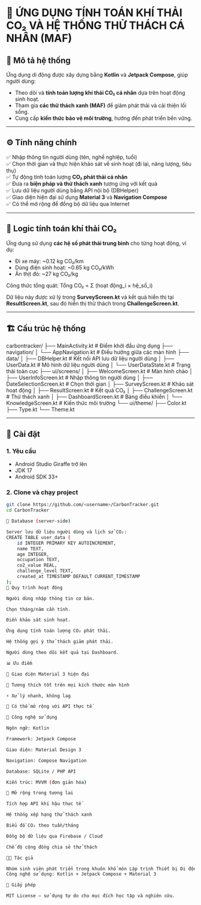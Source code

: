 # 🌱 ỨNG DỤNG TÍNH TOÁN KHÍ THẢI CO₂ VÀ HỆ THỐNG THỬ THÁCH CÁ NHÂN (MAF)

## 🧭 Mô tả hệ thống
Ứng dụng di động được xây dựng bằng **Kotlin** và **Jetpack Compose**, giúp người dùng:
- Theo dõi và **tính toán lượng khí thải CO₂ cá nhân** dựa trên hoạt động sinh hoạt.
- Tham gia **các thử thách xanh (MAF)** để giảm phát thải và cải thiện lối sống.
- Cung cấp **kiến thức bảo vệ môi trường**, hướng đến phát triển bền vững.

---

## ⚙️ Tính năng chính
✅ Nhập thông tin người dùng (tên, nghề nghiệp, tuổi)  
✅ Chọn thời gian và thực hiện khảo sát về sinh hoạt (đi lại, năng lượng, tiêu thụ)  
✅ Tự động tính toán lượng **CO₂ phát thải cá nhân**  
✅ Đưa ra **biện pháp và thử thách xanh** tương ứng với kết quả  
✅ Lưu dữ liệu người dùng bằng API nội bộ (DBHelper)  
✅ Giao diện hiện đại sử dụng **Material 3** và **Navigation Compose**  
✅ Có thể mở rộng để đồng bộ dữ liệu qua Internet

---

## 🧩 Logic tính toán khí thải CO₂
Ứng dụng sử dụng **các hệ số phát thải trung bình** cho từng hoạt động, ví dụ:
- Đi xe máy: ~0.12 kg CO₂/km
- Dùng điện sinh hoạt: ~0.65 kg CO₂/kWh
- Ăn thịt đỏ: ~27 kg CO₂/kg

Công thức tổng quát: Tổng CO₂ = Σ (hoạt động_i × hệ_số_i)


Dữ liệu này được xử lý trong **SurveyScreen.kt** và kết quả hiển thị tại **ResultScreen.kt**, sau đó hiển thị thử thách trong **ChallengeScreen.kt**.

---

## 🏗️ Cấu trúc hệ thống

carbontracker/
├── MainActivity.kt # Điểm khởi đầu ứng dụng
├── navigation/
│ └── AppNavigation.kt # Điều hướng giữa các màn hình
├── data/
│ ├── DBHelper.kt # Kết nối API lưu dữ liệu người dùng
│ ├── UserData.kt # Mô hình dữ liệu người dùng
│ └── UserDataState.kt # Trạng thái toàn cục
├── ui/screens/
│ ├── WelcomeScreen.kt # Màn hình chào
│ ├── UserInfoScreen.kt # Nhập thông tin người dùng
│ ├── DateSelectionScreen.kt # Chọn thời gian
│ ├── SurveyScreen.kt # Khảo sát hoạt động
│ ├── ResultScreen.kt # Kết quả CO₂
│ ├── ChallengeScreen.kt # Thử thách xanh
│ ├── DashboardScreen.kt # Bảng điều khiển
│ └── KnowledgeScreen.kt # Kiến thức môi trường
└── ui/theme/
├── Color.kt
├── Type.kt
└── Theme.kt


---

## 🚀 Cài đặt
### 1. Yêu cầu
- Android Studio Giraffe trở lên
- JDK 17
- Android SDK 33+

### 2. Clone và chạy project
```bash
git clone https://github.com/<username>/CarbonTracker.git
cd CarbonTracker

💾 Database (server-side)

Server lưu dữ liệu người dùng và lịch sử CO₂:
CREATE TABLE user_data (
    id INTEGER PRIMARY KEY AUTOINCREMENT,
    name TEXT,
    age INTEGER,
    occupation TEXT,
    co2_value REAL,
    challenge_level TEXT,
    created_at TIMESTAMP DEFAULT CURRENT_TIMESTAMP
);
🔄 Quy trình hoạt động

Người dùng nhập thông tin cơ bản.

Chọn tháng/năm cần tính.

Điền khảo sát sinh hoạt.

Ứng dụng tính toán lượng CO₂ phát thải.

Hệ thống gợi ý thử thách giảm phát thải.

Người dùng theo dõi kết quả tại Dashboard.

📊 Ưu điểm

🎨 Giao diện Material 3 hiện đại

📱 Tương thích tốt trên mọi kích thước màn hình

⚡ Xử lý nhanh, không lag

🔄 Có thể mở rộng với API thực tế

🧠 Công nghệ sử dụng

Ngôn ngữ: Kotlin

Framework: Jetpack Compose

Giao diện: Material Design 3

Navigation: Compose Navigation

Database: SQLite / PHP API

Kiến trúc: MVVM (đơn giản hóa)

🔮 Mở rộng trong tương lai

Tích hợp API khí hậu thực tế

Hệ thống xếp hạng thử thách xanh

Biểu đồ CO₂ theo tuần/tháng

Đồng bộ dữ liệu qua Firebase / Cloud

Chế độ cộng đồng chia sẻ thử thách

🧑‍💻 Tác giả

Nhóm sinh viên phát triển trong khuôn khổ môn Lập trình Thiết bị Di động.
Công nghệ sử dụng: Kotlin + Jetpack Compose + Material 3

🪪 Giấy phép

MIT License – sử dụng tự do cho mục đích học tập và nghiên cứu.